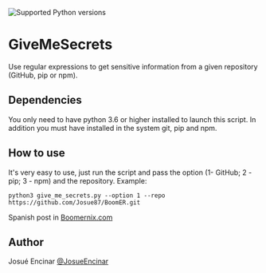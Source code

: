![Supported Python versions](https://img.shields.io/badge/python-3.6+-blue.svg?style=flat-square&logo=python)

# **GiveMeSecrets**

Use regular expressions to get sensitive information from a given repository (GitHub, pip or npm).

## Dependencies

You only need to have python 3.6 or higher installed to launch this script. In addition you must have installed in the system git, pip and npm.

## How to use

It's very easy to use, just run the script and pass the option (1- GitHub; 2 - pip; 3 - npm) and the repository. Example:

```[python]
python3 give_me_secrets.py --option 1 --repo https://github.com/Josue87/BoomER.git 
```

Spanish post in [Boomernix.com](https://www.boomernix.com/2019/09/givemesecrets-analiza-repositorios-para.html)

## Author

Josué Encinar [@JosueEncinar](https://twitter.com/JosueEncinar)
